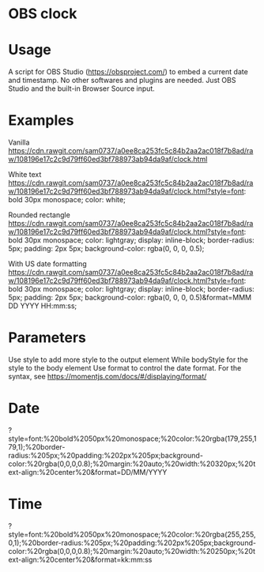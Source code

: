 # OBS clock

# Usage
A script for OBS Studio (https://obsproject.com/) to embed a current date and timestamp. No other softwares and plugins are needed. Just OBS Studio and the built-in Browser Source input.

# Examples
Vanilla
https://cdn.rawgit.com/sam0737/a0ee8ca253fc5c84b2aa2ac018f7b8ad/raw/108196e17c2c9d79ff60ed3bf788973ab94da9af/clock.html

White text
https://cdn.rawgit.com/sam0737/a0ee8ca253fc5c84b2aa2ac018f7b8ad/raw/108196e17c2c9d79ff60ed3bf788973ab94da9af/clock.html?style=font: bold 30px monospace; color: white;

Rounded rectangle
https://cdn.rawgit.com/sam0737/a0ee8ca253fc5c84b2aa2ac018f7b8ad/raw/108196e17c2c9d79ff60ed3bf788973ab94da9af/clock.html?style=font: bold 30px monospace; color: lightgray; display: inline-block; border-radius: 5px; padding: 2px 5px; background-color: rgba(0, 0, 0, 0.5);

With US date formatting
https://cdn.rawgit.com/sam0737/a0ee8ca253fc5c84b2aa2ac018f7b8ad/raw/108196e17c2c9d79ff60ed3bf788973ab94da9af/clock.html?style=font: bold 30px monospace; color: lightgray; display: inline-block; border-radius: 5px; padding: 2px 5px; background-color: rgba(0, 0, 0, 0.5)&format=MMM DD YYYY HH:mm:ss;

# Parameters
Use style to add more style to the output element
While bodyStyle for the style to the body element
Use format to control the date format. For the syntax, see https://momentjs.com/docs/#/displaying/format/

# Date
?style=font:%20bold%2050px%20monospace;%20color:%20rgba(179,255,179,1);%20border-radius:%205px;%20padding:%202px%205px;background-color:%20rgba(0,0,0,0.8);%20margin:%20auto;%20width:%20320px;%20text-align:%20center%20&format=DD/MM/YYYY

# Time
?style=font:%20bold%2050px%20monospace;%20color:%20rgba(255,255,0,1);%20border-radius:%205px;%20padding:%202px%205px;background-color:%20rgba(0,0,0,0.8);%20margin:%20auto;%20width:%20250px;%20text-align:%20center%20&format=kk:mm:ss
